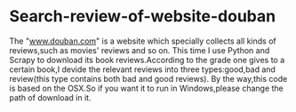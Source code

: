# Search-review-of-website-douban
The "www.douban.com" is a website which specially collects all kinds of reviews,such as movies' reviews and so on.
This time I use Python and Scrapy to download its book reviews.According to the grade one gives to a certain book,I devide the
relevant reviews into three types:good,bad and review(this type contains both bad and good reviews).
By the way,this code is based on the OSX.So if you want it to run in Windows,please change the path of download in it.
